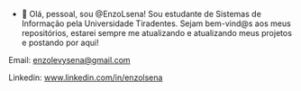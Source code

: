 - 👋 Olá, pessoal, sou @EnzoLsena!
Sou estudante de Sistemas de Informação pela Universidade Tiradentes.
Sejam bem-vind@s aos meus repositórios, estarei sempre me atualizando e atualizando meus projetos e postando por aqui!

Email: enzolevysena@gmail.com

Linkedin: www.linkedin.com/in/enzolsena
